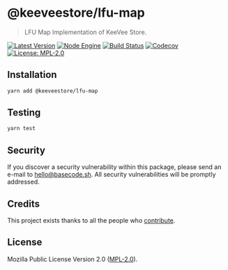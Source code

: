 # @keeveestore/lfu-map

> LFU Map Implementation of KeeVee Store.

[![Latest Version](https://badgen.now.sh/npm/v/@keeveestore/lfu-map)](https://www.npmjs.com/package/@keeveestore/lfu-map)
[![Node Engine](https://badgen.now.sh/npm/node/@keeveestore/lfu-map)](https://www.npmjs.com/package/@keeveestore/lfu-map)
[![Build Status](https://badgen.now.sh/circleci/github/keeveestore/lfu-map)](https://circleci.com/gh/keeveestore/lfu-map)
[![Codecov](https://badgen.now.sh/codecov/c/github/keeveestore/lfu-map)](https://codecov.io/gh/keeveestore/lfu-map)
[![License: MPL-2.0](https://badgen.now.sh/badge/license/MPL-2.0/green)](https://mozilla.org/MPL/2.0/)

## Installation

```bash
yarn add @keeveestore/lfu-map
```

## Testing

```bash
yarn test
```

## Security

If you discover a security vulnerability within this package, please send an e-mail to hello@basecode.sh. All security vulnerabilities will be promptly addressed.

## Credits

This project exists thanks to all the people who [contribute](../../contributors).

## License

Mozilla Public License Version 2.0 ([MPL-2.0](./LICENSE)).
